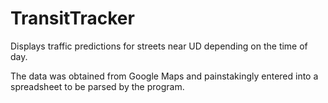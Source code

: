 ﻿# TransitTracker

Displays traffic predictions for streets near UD depending on the time of day.

The data was obtained from Google Maps and painstakingly entered into a spreadsheet to be parsed by the program.
